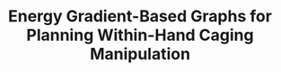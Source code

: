 ---
layout: default
title: Energy Gradient-Based Graphs for Planning Within-Hand Caging Manipulation
authors: WG Bircher, AS Morgan, K Hang, AM Dollar
publication: IEEE International Conference on Robotics and Automation (ICRA)
year: 2019
award:
video: <iframe width="230" height="135" src="https://www.youtube.com/embed/jQSCvi0G0ts" frameborder="0" allow="accelerometer; autoplay; clipboard-write; encrypted-media; gyroscope; picture-in-picture" allowfullscreen></iframe>
doi: http://dx.doi.org/XX.XXX/
---